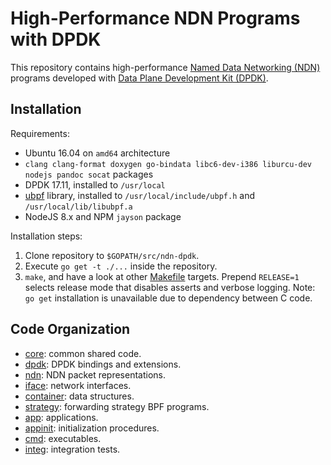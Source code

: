 # High-Performance NDN Programs with DPDK

This repository contains high-performance [Named Data Networking (NDN)](https://named-data.net/) programs developed with [Data Plane Development Kit (DPDK)](http://dpdk.org/).

## Installation

Requirements:

* Ubuntu 16.04 on `amd64` architecture
* `clang clang-format doxygen go-bindata libc6-dev-i386 liburcu-dev nodejs pandoc socat` packages
* DPDK 17.11, installed to `/usr/local`
* [ubpf](https://github.com/iovisor/ubpf/tree/10e0a45b11ea27696add38c33e24dbc631caffb6) library, installed to `/usr/local/include/ubpf.h` and `/usr/local/lib/libubpf.a`
* NodeJS 8.x and NPM `jayson` package

Installation steps:

1. Clone repository to `$GOPATH/src/ndn-dpdk`.
2. Execute `go get -t ./...` inside the repository.
3. `make`, and have a look at other [Makefile](./Makefile) targets.
   Prepend `RELEASE=1` selects release mode that disables asserts and verbose logging.
   Note: `go get` installation is unavailable due to dependency between C code.

## Code Organization

* [core](core/): common shared code.
* [dpdk](dpdk/): DPDK bindings and extensions.
* [ndn](ndn/): NDN packet representations.
* [iface](iface/): network interfaces.
* [container](container/): data structures.
* [strategy](strategy/): forwarding strategy BPF programs.
* [app](app/): applications.
* [appinit](appinit/): initialization procedures.
* [cmd](cmd/): executables.
* [integ](integ/): integration tests.
